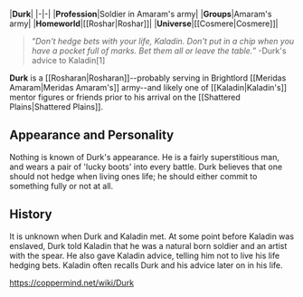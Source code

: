 |**Durk**|
|-|-|
|**Profession**|Soldier in Amaram's army|
|**Groups**|Amaram's army|
|**Homeworld**|[[Roshar\|Roshar]]|
|**Universe**|[[Cosmere\|Cosmere]]|

>“*Don't hedge bets with your life, Kaladin. Don't put in a chip when you have a pocket full of marks. Bet them all or leave the table.*”
\-Durk's advice to Kaladin[1]


**Durk** is a [[Rosharan\|Rosharan]]--probably serving in Brightlord [[Meridas Amaram\|Meridas Amaram's]] army--and likely one of [[Kaladin\|Kaladin's]] mentor figures or friends prior to his arrival on the [[Shattered Plains\|Shattered Plains]].

## Appearance and Personality
Nothing is known of Durk's appearance. He is a fairly superstitious man, and wears a pair of 'lucky boots' into every battle. Durk believes that one should not hedge when living ones life; he should either commit to something fully or not at all.

## History
It is unknown when Durk and Kaladin met. At some point before Kaladin was enslaved, Durk told Kaladin that he was a natural born soldier and an artist with the spear. He also gave Kaladin advice, telling him not to live his life hedging bets. Kaladin often recalls Durk and his advice later on in his life.



https://coppermind.net/wiki/Durk
